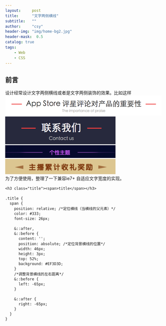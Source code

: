 ```yaml
---
layout:     post
title:      "文字两侧横线"
subtitle:   ""
author:     "csy"
header-img: "img/home-bg2.jpg"
header-mask:  0.5
catalog: true
tags:
    - Web
    - CSS
---
```


## 前言

设计经常设计文字两侧横线或者是文字两侧装饰的效果。比如这样
![](/img/title/demo1.png)
![](/img/title/demo2.png)
![](/img/title/demo3.png)
![](/img/title/demo4.png)  
为了方便使用，整理了一下兼容ie7+ 自适应文字宽度的实现。
```
<h3 class="title"><span>title</span></h3>

.title {
  span {
    position: relative; /*定位横线（当横线的父元素）*/
    color: #333;
    font-size: 26px;

    &::after,
    &::before {
      content: '';
      position: absolute; /*定位背景横线的位置*/
      width: 46px;
      height: 3px;
      top: 52%;
      background: #EF3D3D;
    }
    /*调整背景横线的左右距离*/
    &::before {
      left: -65px;
    }

    &::after {
      right: -65px;
    }
  }
}
```
